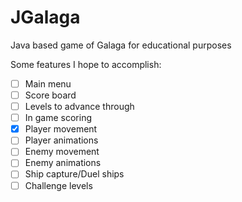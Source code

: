 # JGalaga
Java based game of Galaga for educational purposes

Some features I hope to accomplish:
- [ ] Main menu
- [ ] Score board
- [ ] Levels to advance through
- [ ] In game scoring
- [x] Player movement
- [ ] Player animations
- [ ] Enemy movement
- [ ] Enemy animations
- [ ] Ship capture/Duel ships
- [ ] Challenge levels

